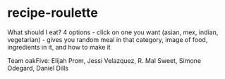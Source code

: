 # recipe-roulette
What should I eat? 4 options - click on one you want (asian, mex, indian, vegetarian) - gives you random meal in that category, image of food, ingredients in it, and how to make it

Team oakFive:
Elijah Prom, Jessi Velazquez, R. Mal Sweet, Simone Odegard, Daniel Dills
